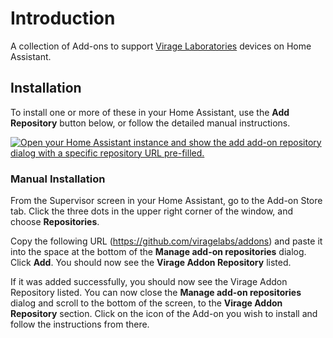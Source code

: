 # Introduction

A collection of Add-ons to support [Virage Laboratories](https://www.viragelabs.com) devices on Home Assistant.

## Installation

To install one or more of these in your Home Assistant, use the **Add Repository** button below, or follow the detailed manual instructions.

[![Open your Home Assistant instance and show the add add-on repository dialog with a specific repository URL pre-filled.](https://my.home-assistant.io/badges/supervisor_add_addon_repository.svg)](https://my.home-assistant.io/redirect/supervisor_add_addon_repository/?repository_url=https%3A%2F%2Fgithub.com%2Fviragelabs%2Faddons)

### Manual Installation

From the Supervisor screen in your Home Assistant, go to the Add-on Store tab.  Click the three dots in the upper right corner of the window, and choose **Repositories**.

Copy the following URL (https://github.com/viragelabs/addons) and paste it into the space at the bottom of the **Manage add-on repositories** dialog.  Click **Add**.  You should now see the **Virage Addon Repository** listed.

If it was added successfully, you should now see the Virage Addon Repository listed.  You can now close the **Manage add-on repositories** dialog and scroll to the bottom of the screen, to the **Virage Addon Repository** section.  Click on the icon of the Add-on you wish to install and follow the instructions from there.
